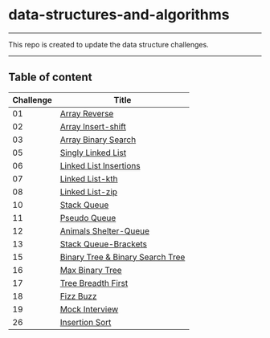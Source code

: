 # data-structures-and-algorithms
---
This repo is created to update the data structure challenges.

---

## Table of content
| Challenge | Title |
| ----------- | ----------- |
| 01 | [Array Reverse](./DataStructure/DataStructure/DSA/ArrayReverse) |
| 02 | [Array Insert-shift](./DataStructure/DataStructure/DSA/ArrayShift) |
| 03 | [Array Binary Search](./DataStructure/DataStructure/DSA/ArrayBinarySearch) |
| 05 | [Singly Linked List](./DataStructure/DataStructure/DSA/LinkedList) |
| 06 | [Linked List Insertions](./DataStructure/DataStructure/DSA/LinkedListInsertions)|
| 07 | [Linked List-kth](./DataStructure/DataStructure/DSA/LinkedListKth)|
| 08 | [Linked List-zip](./DataStructure/DataStructure/DSA/LinkedListZip)|
| 10 | [Stack Queue](./DataStructure/DataStructure/DSA/Stack-Queue)|
| 11 | [Pseudo Queue](./DataStructure/DataStructure/DSA/QueueUsingStacks)|
| 12 | [Animals Shelter-Queue](./DataStructure/DataStructure/DSA/AnimalsShelterQueue)|
| 13 | [Stack Queue-Brackets](./DataStructure/DataStructure/DSA/Stack-Queue-Brackets)|
| 15 | [Binary Tree & Binary Search Tree](./DataStructure/DataStructure/DSA/Tree)|
| 16 | [Max Binary Tree](./DataStructure/DataStructure/DSA/MaxBinaryTree)|
| 17 | [Tree Breadth First](./DataStructure/DataStructure/DSA/TreeBreadthFirst)|
| 18 | [Fizz Buzz](./DataStructure/DataStructure/DSA/FizzBuzz)|
| 19 | [Mock Interview](./DataStructure/DataStructure/DSA/MockInterview(Class19))|
| 26 | [Insertion Sort](./DataStructure/DataStructure/DSA/InsertionSort)|